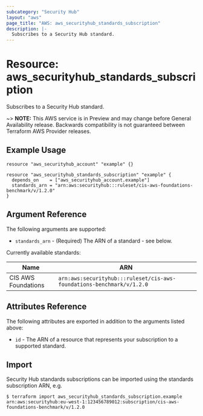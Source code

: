 ```yaml
---
subcategory: "Security Hub"
layout: "aws"
page_title: "AWS: aws_securityhub_standards_subscription"
description: |-
  Subscribes to a Security Hub standard.
---
```


# Resource: aws_securityhub_standards_subscription

Subscribes to a Security Hub standard.

~> **NOTE:** This AWS service is in Preview and may change before General Availability release. Backwards compatibility is not guaranteed between Terraform AWS Provider releases.

## Example Usage

```hcl
resource "aws_securityhub_account" "example" {}

resource "aws_securityhub_standards_subscription" "example" {
  depends_on    = ["aws_securityhub_account.example"]
  standards_arn = "arn:aws:securityhub:::ruleset/cis-aws-foundations-benchmark/v/1.2.0"
}
```

## Argument Reference

The following arguments are supported:

* `standards_arn` - (Required) The ARN of a standard - see below.

Currently available standards:

| Name                | ARN                                                                   |
|---------------------|-----------------------------------------------------------------------|
| CIS AWS Foundations | `arn:aws:securityhub:::ruleset/cis-aws-foundations-benchmark/v/1.2.0` |

## Attributes Reference

The following attributes are exported in addition to the arguments listed above:

* `id` - The ARN of a resource that represents your subscription to a supported standard.

## Import

Security Hub standards subscriptions can be imported using the standards subscription ARN, e.g.

```
$ terraform import aws_securityhub_standards_subscription.example arn:aws:securityhub:eu-west-1:123456789012:subscription/cis-aws-foundations-benchmark/v/1.2.0
```
